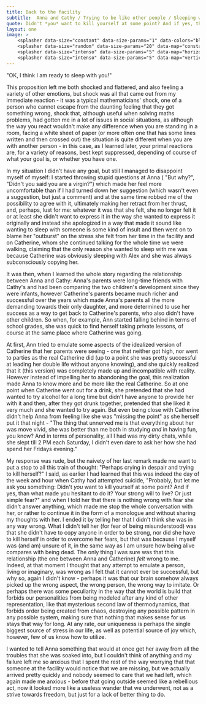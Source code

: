 ```yaml
---
title: Back to the facility
subtitle:  Anna and Cathy / Trying to be like other people / Sleeping with Anna
quote: Didn't *you* want to kill yourself at some point? And if yes, than  what made you hesitant to do it? Your strong will to live? Or just simple fear?
layout: one
image: >
    <splasher data-size="constant" data-size-params="1" data-colors="black" data-map="fractal" data-params="111"></splasher>
    <splasher data-size="random" data-size-params="20" data-map="constant" data-params="1000"></splasher>
    <splasher data-size="intenso" data-size-params="5" data-map="horizontalLines" data-params="200"></splasher>
    <splasher data-size="intenso" data-size-params="5" data-map="verticalLines" data-params="80"></splasher>
---
```


<span class="voice-anna">"OK, I think I am ready to sleep with you!"</span>

This proposition left me both shocked and flattered, and also feeling a variety of other emotions, but shock was all that came out from my immediate reaction - it was a typical mathematicians' shock, one of a person who cannot escape from the daunting feeling that they got something wrong, shock that, although useful when solving maths problems, had gotten me in a lot of issues in social situations, as although the way you react wouldn't make any difference when you are standing in a room, facing a white sheet of paper (or more often one that has some lines written and then crossed out) the situation is quite different when you are with another person - in this case, as I learned later, your primal reactions are, for a variety of reasons, best kept suppressed, depending of course of what your goal is, or whether you have one.

In my situation I didn't have any goal, but still I managed to disappoint myself of myself: I started throwing stupid questions at Anna ( <span class="voice-maxim">"But why?"</span>, <span class="voice-maxim"> "Didn't you said you are a virgin?"</span>) which made her feel more uncomfortable than if I had turned down her suggestion (which wasn't even a suggestion, but just a comment) and at the same time robbed me of the possibility to agree with it, ultimately making her retract from her thrust, and, perhaps, lust for me: whatever it was that she felt, she no longer felt it or at least she didn't want to express it in the way she wanted to express it originally and instead she apologized in a way that made it sound like wanting to sleep with someone is some kind of insult and then went on to blame her "outburst" on the stress she felt from her time in the facility and on Catherine, whom she continued talking for the whole time we were walking, claiming that the only reason she wanted to sleep with me was because Catherine was obviously sleeping with Alex and she was always subconsciously copying her. 

It was then, when I learned the whole story regarding the relationship between Anna and Cathy: Anna's parents were long-time friends with Cathy's and had been comparing the two children's development since they were infants, however Catherine's parents became much richer and successful over the years which made Anna's parents all the more demanding towards their only daughter, and more determined to use her success as a way to get back to Catherine's parents, who also didn't have other children. So when, for example, Ann started falling behind in terms of school grades, she was quick to find herself taking private lessons, of course at the same place where Catherine was going. 

At first, Ann tried to emulate some aspects of the idealized version of Catherine that her parents were seeing - one that neither got high, nor went to parties as the real Catherine did (up to a point she was pretty successful at leading her double life without anyone knowing), and she quickly realized that it (this version) was completely made up and incompatible with reality. However instead of impelling her to abandoning the goal, this realization made Anna to know more and be more like the real Catherine. So at one point when Catherine went out for a drink, she pretended that she had wanted to try alcohol for a long time but didn't have anyone to provide her with it and then, after they got drunk together, pretended that she liked it very much and she wanted to try again. But even being close with Catherine didn't help Anna from feeling like she was "missing the point" as she herself put it that night - <span class="voice-anna">"The thing that unnerved me is that everything about her was move vivid, she was better than me both in studying *and* in having fun, you know? And in terms of personality, all I had was my dirty chats, while she slept till 2 PM each Saturday, I didn't even dare to ask her how she had spend her Fridays evening." </span> 

My response was rude, but the naivety of her last remark made me want to put a stop to all this train of thought:  <span class="voice-maxim">"Perhaps crying in despair and trying to kill herself?" </span>I said, as earlier I had learned that this was indeed the day of the week and hour when Cathy had attempted suicide,  <span class="voice-anna">"Probably, but let me ask you something:  Didn't *you* want to kill yourself at some point? And if yes, than what made you hesitant to do it? Your strong will to live? Or just simple fear?" </span>and when I told her that there is nothing wrong with fear she didn't answer anything, which made me stop the whole conversation with her, or rather to continue it in the form of a monologue and without sharing my thoughts with her. I ended it by telling her that I didn't think she was in any way wrong. What I didn't tell her (for fear of being misunderstood) was that she didn't have to copy anyone in order to be strong, nor did she have to kill herself in order to overcome her fears, but that was because I myself was (and am) unsure of it, in the same way as I am unsure how being alive compares with being dead. The only thing I was sure was that this relationship (the one between Anna and Catherine) *felt* wrong to me. Indeed, at that moment I thought that any attempt to emulate a person, living or imaginary, was wrong as I felt that it cannot ever be successful, but why so, again I didn't know - perhaps it was that our brain somehow always picked up the wrong aspect, the wrong person, the wrong way to imitate. Or perhaps there was some peculiarity in the way that the world is build that forbids our personalities from being modeled after any kind of other representation, like that mysterious second law of thermodynamics, that forbids order being created from chaos, destroying any possible pattern in any possible system, making sure that nothing that makes sense for us stays that way for long. At any rate, our uniqueness is perhaps the single biggest source of stress in our life, as well as potential source of joy which, however, few of us know how to utilize.

I wanted to tell Anna something that would at once get her away from all the troubles that she was soaked into, but I couldn't think of anything and my failure left me so anxious that I spent the rest of the way worrying that that someone at the facility would notice that we are missing, but we actually arrived pretty quickly and nobody seemed to care that we had left, which again made me anxious - before that going outside seemed like a rebellious act, now it looked more like a useless wander that we underwent, not as a strive towards freedom, but just for a lack of better thing to do. 
